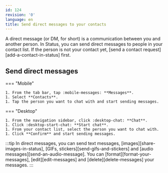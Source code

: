 ```yaml
---
id: 124
revision: '0'
language: en
title: Send direct messages to your contacts
---
```


A direct message (or DM, for short) is a communication between you and another person. In Status, you can send direct messages to people in your contact list. If the person is not your contact yet, [send a contact request][add-a-contact-in-status] first.

## Send direct messages

=== "Mobile"

    1. From the tab bar, tap :mobile-messages: **Messages**.
    1. Select **Contacts**.
    1. Tap the person you want to chat with and start sending messages.

=== "Desktop"

    1. From the navigation sidebar, click :desktop-chat: **Chat**.
    1. Click :desktop-start-chat: **Start chat**.
    1. From your contact list, select the person you want to chat with.
    1. Click **Confirm** and start sending messages.

:::tip
In direct messages, you can send text messages, [images][share-images-in-status], [GIFs, stickers][send-gifs-and-stickers] and [audio messages][send-an-audio-message]. You can [format][format-your-messages], [edit][edit-messages] and [delete][delete-messages] your messages.
:::
